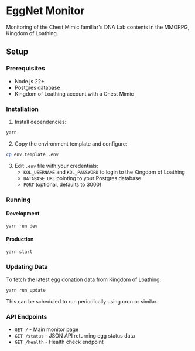 # EggNet Monitor

Monitoring of the Chest Mimic familiar's DNA Lab contents in the MMORPG, Kingdom of Loathing.

## Setup

### Prerequisites

- Node.js 22+
- Postgres database
- Kingdom of Loathing account with a Chest Mimic

### Installation

1. Install dependencies:

```bash
yarn
```

2. Copy the environment template and configure:

```bash
cp env.template .env
```

3. Edit `.env` file with your credentials:
   - `KOL_USERNAME` and `KOL_PASSWORD` to login to the Kingdom of Loathing
   - `DATABASE_URL` pointing to your Postgres database
   - `PORT` (optional, defaults to 3000)

### Running

#### Development

```bash
yarn run dev
```

#### Production

```bash
yarn start
```

### Updating Data

To fetch the latest egg donation data from Kingdom of Loathing:

```bash
yarn run update
```

This can be scheduled to run periodically using cron or similar.

### API Endpoints

- `GET /` - Main monitor page
- `GET /status` - JSON API returning egg status data
- `GET /health` - Health check endpoint
